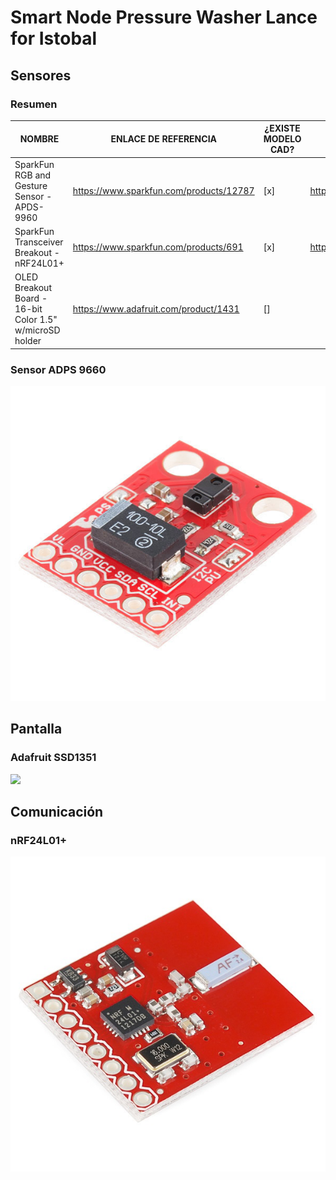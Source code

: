# Smart Node Pressure Washer Lance for Istobal

## Sensores
### Resumen
| NOMBRE                                                   | ENLACE DE REFERENCIA                    | ¿EXISTE MODELO CAD? | MODELOS                                                          |
|----------------------------------------------------------|-----------------------------------------|---------------------|------------------------------------------------------------------|
| SparkFun RGB and Gesture Sensor - APDS-9960              | https://www.sparkfun.com/products/12787 | [x]                 | https://github.com/sparkfun/3D_Models/tree/master/products/12787 |
| SparkFun Transceiver Breakout - nRF24L01+                | https://www.sparkfun.com/products/691   | [x]                 | https://github.com/sparkfun/3D_Models/tree/master/products/691   |
| OLED Breakout Board - 16-bit Color 1.5" w/microSD holder | https://www.adafruit.com/product/1431   | []                  |                                                                  |


### Sensor ADPS 9660

![](resources/img/adps9660.jpg)

## Pantalla
### Adafruit SSD1351

![](resources/img/SSD1351.jpg)
## Comunicación
### nRF24L01+

![](resources/img/nRF24L01%2B_Modulo%20radiofrecuencia.jpg)
